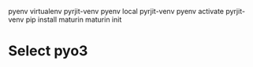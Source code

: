 pyenv virtualenv pyrjit-venv
pyenv local pyrjit-venv
pyenv activate pyrjit-venv
pip install maturin
maturin init
# Select pyo3
